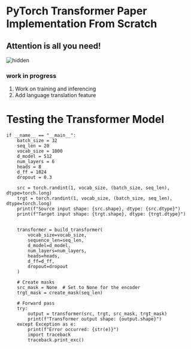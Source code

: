 # PyTorch Transformer Paper Implementation From Scratch
## Attention is all you need!
![hidden](https://media.licdn.com/dms/image/v2/D4D12AQHwm99SQx-EGg/article-cover_image-shrink_600_2000/article-cover_image-shrink_600_2000/0/1680464862455?e=2147483647&v=beta&t=o-jqYBJ4bfOh_Hhq0wIfoPnmiEVhvDXvKcSx69mK2m0)

### work in progress
1. Work on training and inferencing
2. Add language translation feature

# Testing the Transformer Model
```
if __name__ == "__main__":
    batch_size = 32
    seq_len = 20
    vocab_size = 1000
    d_model = 512
    num_layers = 6
    heads = 8
    d_ff = 1024
    dropout = 0.3
    
    src = torch.randint(1, vocab_size, (batch_size, seq_len), dtype=torch.long)
    trgt = torch.randint(1, vocab_size, (batch_size, seq_len), dtype=torch.long)
    print(f"Source input shape: {src.shape}, dtype: {src.dtype}")
    print(f"Target input shape: {trgt.shape}, dtype: {trgt.dtype}")
    
    
    transformer = build_transformer(
        vocab_size=vocab_size,
        sequence_len=seq_len,
        d_model=d_model,
        num_layers=num_layers,
        heads=heads,
        d_ff=d_ff,
        dropout=dropout
    )

    # Create masks
    src_mask = None  # Set to None for the encoder
    trgt_mask = create_mask(seq_len)
    
    # Forward pass
    try:
        output = transformer(src, trgt, src_mask, trgt_mask)
        print(f"Transformer output shape: {output.shape}")
    except Exception as e:
        print(f"Error occurred: {str(e)}")
        import traceback
        traceback.print_exc()
```
